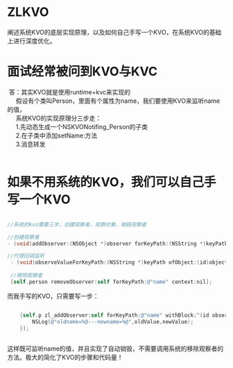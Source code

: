 # ZLKVO
阐述系统KVO的底层实现原理，以及如何自己手写一个KVO，在系统KVO的基础上进行深度优化。

# 面试经常被问到KVO与KVC

  答：其实KVO就是使用runtime+kvc来实现的<br>
      假设有个类叫Person，里面有个属性为name，我们要使用KVO来监听name的值，<br>
      系统KVO的实现原理分三步走：<br>
      1.先动态生成一个NSKVONotifing_Person的子类<br>
      2.在子类中添加setName:方法<br>
      3.消息转发<br>
      
# 如果不用系统的KVO，我们可以自己手写一个KVO

```Objective-C

//系统的kvo需要三步，创建观察者，观察对象，销毁观察者

//创建观察者
- (void)addObserver:(NSObject *)observer forKeyPath:(NSString *)keyPath options:(NSKeyValueObservingOptions)options context:(void *)context;

//代理回调监听
 - (void)observeValueForKeyPath:(NSString *)keyPath ofObject:(id)object change:(NSDictionary *)change context:(void *)context;
 
 //移除观察者
 [self.person removeObserver:self forKeyPath:@"name" context:nil];

```

而我手写的KVO，只需要写一步：

```Objective-C

    [self.p zl_addObserver:self forKeyPath:@"name" withBlock:^(id observer, NSString *keyPath, id oldValue, id newValue) {
        NSLog(@"oldname=%@---newname=%@",oldValue,newValue);
    }];
    
```

这样既可监听name的值，并且实现了自动销毁，不需要调用系统的移除观察者的方法。极大的简化了KVO的步骤和代码量！
